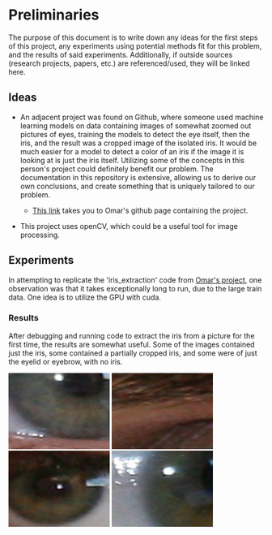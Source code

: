 # Preliminaries

The purpose of this document is to write down any ideas for the first steps of this project, any experiments using potential methods fit for this problem, 
and the results of said experiments. Additionally, if outside sources (research projects, papers, etc.) are referenced/used, they will be linked here.

## Ideas

- An adjacent project was found on Github, where someone used machine learning models on data containing images of somewhat zoomed out pictures of eyes, 
training the models to detect the eye itself, then the iris, and the result was a cropped image of the isolated iris. It would be much easier for a 
model to detect a color of an iris if the image it is looking at is just the iris itself. Utilizing some of the concepts in this person's project could
definitely benefit our problem. The documentation in this repository is extensive, allowing us to derive our own conclusions, and create something that is 
uniquely tailored to our problem.
  - [This link](https://github.com/OmarMedhat22/Iris-Recognition-on-Ubiris-v2?tab=readme-ov-file) takes you to Omar's github page containing the project.

- This project uses openCV, which could be a useful tool for image processing.

## Experiments

In attempting to replicate the 'iris_extraction' code from [Omar's project](), one observation was that it takes exceptionally long to run, due to the large train data. One idea is to utilize the GPU with cuda.

### Results

After debugging and running code to extract the iris from a picture for the first time, the results are somewhat useful. Some of the images contained just the iris, some contained a partially cropped iris, and some were of just the eyelid or eyebrow, with no iris.

![](../0.138.jpg) ![](../0.86.jpg) ![](../0.87.jpg) ![](../0.88.jpg)

